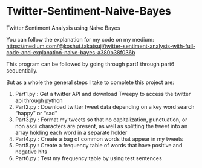 # Twitter-Sentiment-Naive-Bayes
Twitter Sentiment Analysis using Naive Bayes

You can follow the explanation for my code on my medium: https://medium.com/@koshut.takatsuji/twitter-sentiment-analysis-with-full-code-and-explanation-naive-bayes-a380b38f036b

This program can be followed by going through part1 through part6 sequentially. 

But as a whole the general steps I take to complete this project are:
1. Part1.py : Get a twitter API and download Tweepy to access the twitter api through python
2. Part2.py : Download twitter tweet data depending on a key word search “happy” or “sad”
3. Part3.py : Format my tweets so that no capitalization, punctuation, or non ascii characters are present, as well as splitting the tweet into an array holding each word in a separate holder
4. Part4.py : Create a bag of common words that appear in my tweets
5. Part5.py : Create a frequency table of words that have positive and negative hits
6. Part6.py : Test my frequency table by using test sentences
